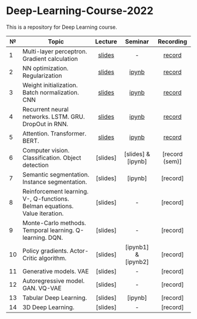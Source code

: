 # Deep-Learning-Course-2022

This is a repository for Deep Learning course.


|  №    | Topic      |  Lecture  | Seminar | Recording | 
| ----- | ----------    | :-------:   | :-----:   | :-------:   |
| 1     | Multi-layer perceptron. Gradient calculation | [slides](https://github.com/intsystems/Deep-Learning-Course/blob/main/lectures/Lecture_1.pdf)        |   -      |     [record](https://www.youtube.com/watch?v=2q73ILfhxC4&t=3610s)      |
| 2     | NN optimization. Regularization      |  [slides](https://github.com/intsystems/Deep-Learning-Course/blob/main/lectures/Lecture_2.pdf)        |   [ipynb](https://github.com/intsystems/Deep-Learning-Course/blob/main/seminars/Seminar_1.ipynb)     |    [record](https://www.youtube.com/watch?v=bvwRHrgojsg&ab_channel=MachineLearning) |
| 3     | Weight initialization. Batch normalization. CNN    |   [slides](https://github.com/intsystems/Deep-Learning-Course/blob/main/lectures/Lecture_3.pdf)       |     [ipynb](https://github.com/intsystems/Deep-Learning-Course/blob/main/seminars/Seminar_2.ipynb)    |  [record](https://www.youtube.com/watch?v=Xhb8p6SOyMg&ab_channel=MachineLearning)          |
| 4     | Recurrent neural networks. LSTM. GRU. DropOut in RNN.   |   [slides](https://github.com/intsystems/Deep-Learning-Course/blob/main/lectures/Lecture_4.pdf)        |    [ipynb](https://github.com/intsystems/Deep-Learning-Course/blob/main/seminars/Seminar_4.ipynb)     |    [record](https://www.youtube.com/watch?v=NAmMC_M412A&t=9727s)      |
| 5     | Attention. Transformer. BERT.    |    [slides](https://github.com/intsystems/Deep-Learning-Course/blob/main/lectures/Lecture_5.pdf)      |     [ipynb](https://github.com/intsystems/Deep-Learning-Course/blob/main/seminars/Seminar_5.ipynb)    |     [record](https://www.youtube.com/watch?v=mjdY-ZG-hAY&t=6943s)     |
| 6     | Computer vision. Classification. Object detection |  [slides]        | [slides] & [ipynb]     |     [record (sem)]      |
| 7     | Semantic segmentation. Instance segmentation.     |  [slides]      |  [ipynb]    |    [record]      |
| 8     | Reinforcement learning. V-, Q-functions. Belman equations. Value iteration.   |    [slides]      |    -       |  [record] |  
| 9     | Monte-Carlo methods. Temporal learning. Q-learning. DQN.  |    [slides]        |   -      |     [record]     |
| 10     | Policy gradients. Actor-Critic algorithm.  |     [slides]    |   [ipynb1] & [ipynb2]      |      [record]   |
| 11     | Generative models. VAE     |   [slides]      |    -     |     [record]     |
| 12     | Autoregressive model. GAN. VQ-VAE     | [slides]          |      -   |     [record]     |
| 13     | Tabular Deep Learning.   | [slides]          |   [ipynb]    |      [record]   |
| 14    | 3D Deep Learning.   | [slides]        |  -      |     [record]     |
